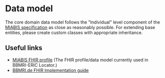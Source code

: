 # Data model

The core domain data model follows the "Individual" level component of
the [MIABIS specification](https://github.com/BBMRI-ERIC/miabis) as close as reasonably possible.
For extending base entities, please create custom classes with appropriate inheritance.

## Useful links

- [MIABIS FHIR profile](https://simplifier.net/bbmri.de) (The FHIR profile/data model currently used in
  BBMRI-ERIC Locator.)
- [BBMRI.de FHIR Implementation guide](https://samply.github.io/bbmri-fhir-ig/)